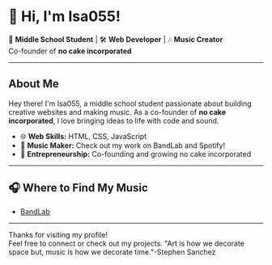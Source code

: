 # 👋 Hi, I'm Isa055!

🎒 **Middle School Student** | 🛠️ **Web Developer** | 🎶 **Music Creator**  
Co-founder of **no cake incorporated**

---

## About Me

Hey there! I'm Isa055, a middle school student passionate about building creative websites and making music. As a co-founder of **no cake incorporated**, I love bringing ideas to life with code and sound.

- 🌐 **Web Skills:** HTML, CSS, JavaScript  
- 🎵 **Music Maker:** Check out my work on BandLab and Spotify!  
- 🚀 **Entrepreneurship:** Co-founding and growing no cake incorporated

---

## 🎧 Where to Find My Music

- [BandLab](https://www.bandlab.com/ia2w3)

---

Thanks for visiting my profile!  
Feel free to connect or check out my projects.
"Art is how we decorate space but, music is how we decorate time."-Stephen Sanchez
